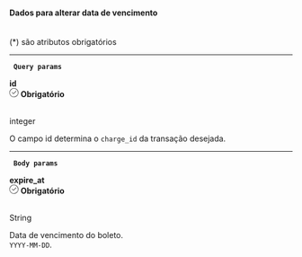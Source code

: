 <div>
    <div className="espaco-1">
  

   #### Dados para alterar data de vencimento
  <br/>                                        
<div className="subtitulo">
    (*) são atributos obrigatórios
    </div>
    </div>

  ****
   <div>  
        <p><code><strong> Query params </code></strong></p>
          <div className="left">
         <b>id</b>   
          </div>
           <div className="right">
            <div className="obrigatorio">
              <svg id="check-circle" xmlns="http://www.w3.org/2000/svg" width="16" height="16" viewBox="0 0 16 16">
  <path id="Caminho_19146" data-name="Caminho 19146" d="M127.946,200a8,8,0,1,0,8,8A7.936,7.936,0,0,0,127.946,200Zm0,15.2a7.2,7.2,0,0,1-5.09-12.29,7.131,7.131,0,0,1,5.09-2.11,7.2,7.2,0,0,1,0,14.4Z" transform="translate(-119.946 -200)" fill="#2f2f2f"/>
  <path id="Caminho_19147" data-name="Caminho 19147" d="M127.964,211.4l-2.4-2.4a.4.4,0,0,1,.564-.565l2.115,2.115,4.234-4.234a.4.4,0,1,1,.569.57l-4.518,4.514a.393.393,0,0,1-.564,0Z" transform="translate(-121.046 -201.241)" fill="#2f2f2f"/>
</svg> 
               <b>Obrigatório</b>      
            </div>
          </div>
  </div>                                      

<br/>                                        
<div className="subtitulo"> 

integer
</div>

O campo id determina o <code>charge_id</code> da transação desejada.

****

   <div>  
   <p><code><strong> Body params </code></strong></p>
              <div className="left">
               <b>expire_at</b>   
              </div>
               <div className="right">
                <div className="obrigatorio">
                  <svg id="check-circle" xmlns="http://www.w3.org/2000/svg" width="16" height="16" viewBox="0 0 16 16">
      <path id="Caminho_19146" data-name="Caminho 19146" d="M127.946,200a8,8,0,1,0,8,8A7.936,7.936,0,0,0,127.946,200Zm0,15.2a7.2,7.2,0,0,1-5.09-12.29,7.131,7.131,0,0,1,5.09-2.11,7.2,7.2,0,0,1,0,14.4Z" transform="translate(-119.946 -200)" fill="#2f2f2f"/>
      <path id="Caminho_19147" data-name="Caminho 19147" d="M127.964,211.4l-2.4-2.4a.4.4,0,0,1,.564-.565l2.115,2.115,4.234-4.234a.4.4,0,1,1,.569.57l-4.518,4.514a.393.393,0,0,1-.564,0Z" transform="translate(-121.046 -201.241)" fill="#2f2f2f"/>
</svg> 
                   <b>Obrigatório</b>      
                </div>
              </div>
      </div>                                      
    
  <br/>                                        
<div className="subtitulo"> 
    
  String
  </div>
Data de vencimento do boleto.<br/> <code>YYYY-MM-DD</code>.



  </div>
     
    
    